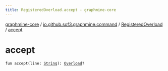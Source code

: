 ```yaml
---
title: RegisteredOverload.accept - graphmine-core
---
```


[graphmine-core](../../index.html) / [io.github.sof3.graphmine.command](../index.html) / [RegisteredOverload](index.html) / [accept](./accept.html)

# accept

`fun accept(line: `[`String`](https://kotlinlang.org/api/latest/jvm/stdlib/kotlin/-string/index.html)`): `[`Overload`](../-overload/index.html)`?`
